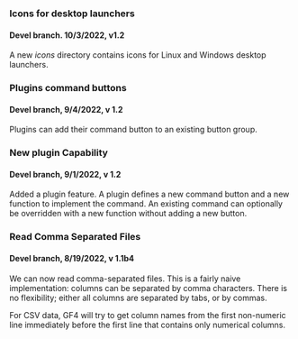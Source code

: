 
### Icons for desktop launchers
#### Devel branch. 10/3/2022, v1.2
A new _icons_ directory contains icons for Linux and Windows desktop launchers.

### Plugins command buttons
#### Devel branch, 9/4/2022, v 1.2
Plugins can add their command button to an existing button group.

### New plugin Capability
#### Devel branch, 9/1/2022, v 1.2
Added a plugin feature. A plugin defines a new command button and a new
function to implement the command.  An existing command can optionally be
overridden with a new function without adding a new button.

### Read Comma Separated Files
#### Devel branch, 8/19/2022, v 1.1b4
We can now read comma-separated files.  This is a fairly naive implementation:
columns can be separated by comma characters.  There is no flexibility; either
all columns are separated by tabs, or by commas.

For CSV data, GF4 will try to get column names from the first non-numeric line
immediately before the first line that contains only numerical columns.

